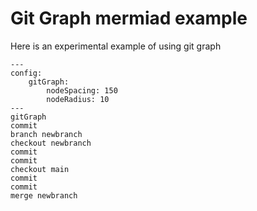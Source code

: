 # Git Graph mermiad example

Here is an experimental example of using git graph

```mermaid
---
config:
    gitGraph:
        nodeSpacing: 150
        nodeRadius: 10
---
gitGraph
commit
branch newbranch
checkout newbranch
commit
commit
checkout main
commit
commit
merge newbranch
```
